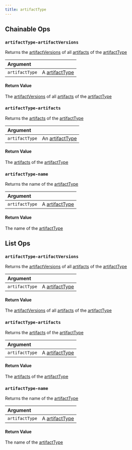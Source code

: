```yaml
---
title: artifactType
---
```

## Chainable Ops
<h3 id="artifactType-artifactVersions"><code>artifactType-artifactVersions</code></h3>

Returns the [artifactVersions]( artifact-version.md) of all [artifacts]( artifact.md) of the [artifactType]( artifact-type.md)

| Argument |  |
| :--- | :--- |
| `artifactType` | A [artifactType]( artifact-type.md) |

#### Return Value
The [artifactVersions](artifact-version.md) of all [artifacts](artifact.md) of the [artifactType](artifact-type.md)

<h3 id="artifactType-artifacts"><code>artifactType-artifacts</code></h3>

Returns the [artifacts]( artifact.md) of the [artifactType](artifact-type.md)

| Argument |  |
| :--- | :--- |
| `artifactType` | An [artifactType](artifact-type.md) |

#### Return Value
The [artifacts]( artifact.md) of the [artifactType](artifact-type.md)

<h3 id="artifactType-name"><code>artifactType-name</code></h3>

Returns the name of the [artifactType](artifact-type.md)

| Argument |  |
| :--- | :--- |
| `artifactType` | A [artifactType]( artifact-type.md) |

#### Return Value
The name of the [artifactType]( artifact-type.md)


## List Ops
<h3 id="artifactType-artifactVersions"><code>artifactType-artifactVersions</code></h3>

Returns the [artifactVersions]( artifact-version.md) of all [artifacts]( artifact.md) of the [artifactType]( artifact-type.md)

| Argument |  |
| :--- | :--- |
| `artifactType` | A [artifactType]( artifact-type.md) |

#### Return Value
The [artifactVersions]( artifact-version.md) of all [artifacts]( artifact.md) of the [artifactType]( artifact-type.md)

<h3 id="artifactType-artifacts"><code>artifactType-artifacts</code></h3>

Returns the [artifacts]( artifact.md) of the [artifactType]( artifact-type.md)

| Argument |  |
| :--- | :--- |
| `artifactType` | A [artifactType]( artifact-type.md) |

#### Return Value
The [artifacts]( artifact.md) of the [artifactType]( artifact-type.md)

<h3 id="artifactType-name"><code>artifactType-name</code></h3>

Returns the name of the [artifactType]( artifact-type.md)

| Argument |  |
| :--- | :--- |
| `artifactType` | A [artifactType]( artifact-type.md) |

#### Return Value
The name of the [artifactType]( artifact-type.md)

